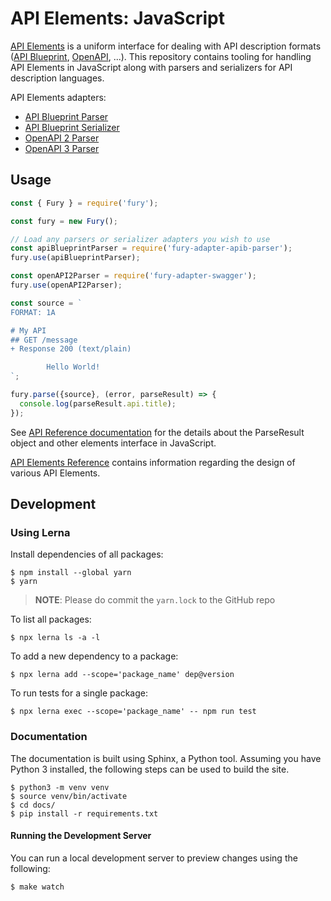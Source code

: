 # API Elements: JavaScript

[API Elements](https://apielements.org/) is a uniform interface for dealing
with API description formats ([API Blueprint](https://apiblueprint.org/), [OpenAPI](https://github.com/OAI/OpenAPI-Specification), ...). This repository contains tooling for handling API
Elements in JavaScript along with parsers and serializers for API description
languages.

API Elements adapters:

- [API Blueprint Parser](packages/fury-adapter-apib-parser)
- [API Blueprint Serializer](packages/fury-adapter-apib-parser)
- [OpenAPI 2 Parser](packages/fury-adapter-swagger)
- [OpenAPI 3 Parser](packages/fury-adapter-oas3-parser)

## Usage

```javascript
const { Fury } = require('fury');

const fury = new Fury();

// Load any parsers or serializer adapters you wish to use
const apiBlueprintParser = require('fury-adapter-apib-parser');
fury.use(apiBlueprintParser);

const openAPI2Parser = require('fury-adapter-swagger');
fury.use(openAPI2Parser);

const source = `
FORMAT: 1A

# My API
## GET /message
+ Response 200 (text/plain)

        Hello World!
`;

fury.parse({source}, (error, parseResult) => {
  console.log(parseResult.api.title);
});
```

See [API Reference documentation](https://api-elements-js.readthedocs.io/en/latest/api.html#elements)
for the details about the ParseResult object and other elements interface in
JavaScript.

[API Elements
Reference](https://apielements.org/en/latest/element-definitions.html) contains
information regarding the design of various API Elements.

## Development

### Using Lerna

Install dependencies of all packages:

```shell
$ npm install --global yarn
$ yarn
```

> **NOTE**: Please do commit the `yarn.lock` to the GitHub repo

To list all packages:

```shell
$ npx lerna ls -a -l
```

To add a new dependency to a package:

```shell
$ npx lerna add --scope='package_name' dep@version
```

To run tests for a single package:

```shell
$ npx lerna exec --scope='package_name' -- npm run test
```

### Documentation

The documentation is built using Sphinx, a Python tool. Assuming you have
Python 3 installed, the following steps can be used to build the site.

```shell
$ python3 -m venv venv
$ source venv/bin/activate
$ cd docs/
$ pip install -r requirements.txt
```

#### Running the Development Server

You can run a local development server to preview changes using the following:

```shell
$ make watch
```
